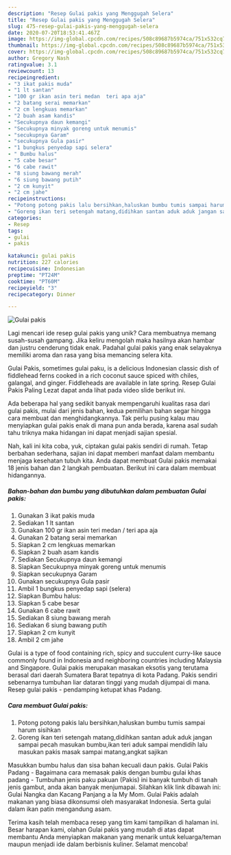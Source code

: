 ```yaml
---
description: "Resep Gulai pakis yang Menggugah Selera"
title: "Resep Gulai pakis yang Menggugah Selera"
slug: 475-resep-gulai-pakis-yang-menggugah-selera
date: 2020-07-20T18:53:41.467Z
image: https://img-global.cpcdn.com/recipes/508c89687b5974ca/751x532cq70/gulai-pakis-foto-resep-utama.jpg
thumbnail: https://img-global.cpcdn.com/recipes/508c89687b5974ca/751x532cq70/gulai-pakis-foto-resep-utama.jpg
cover: https://img-global.cpcdn.com/recipes/508c89687b5974ca/751x532cq70/gulai-pakis-foto-resep-utama.jpg
author: Gregory Nash
ratingvalue: 3.1
reviewcount: 13
recipeingredient:
- "3 ikat pakis muda"
- "1 lt santan"
- "100 gr ikan asin teri medan  teri apa aja"
- "2 batang serai memarkan"
- "2 cm lengkuas memarkan"
- "2 buah asam kandis"
- "Secukupnya daun kemangi"
- "Secukupnya minyak goreng untuk menumis"
- "secukupnya Garam"
- "secukupnya Gula pasir"
- "1 bungkus penyedap sapi selera"
- " Bumbu halus"
- "5 cabe besar"
- "6 cabe rawit"
- "8 siung bawang merah"
- "6 siung bawang putih"
- "2 cm kunyit"
- "2 cm jahe"
recipeinstructions:
- "Potong potong pakis lalu bersihkan,haluskan bumbu tumis sampai harum sisihkan"
- "Goreng ikan teri setengah matang,didihkan santan aduk aduk jangan sampai pecah masukan bumbu,ikan teri aduk sampai mendidih lalu masukan pakis masak sampai matang,angkat sajikan"
categories:
- Resep
tags:
- gulai
- pakis

katakunci: gulai pakis 
nutrition: 227 calories
recipecuisine: Indonesian
preptime: "PT24M"
cooktime: "PT60M"
recipeyield: "3"
recipecategory: Dinner

---
```



![Gulai pakis](https://img-global.cpcdn.com/recipes/508c89687b5974ca/751x532cq70/gulai-pakis-foto-resep-utama.jpg)

Lagi mencari ide resep gulai pakis yang unik? Cara membuatnya memang susah-susah gampang. Jika keliru mengolah maka hasilnya akan hambar dan justru cenderung tidak enak. Padahal gulai pakis yang enak selayaknya memiliki aroma dan rasa yang bisa memancing selera kita.

Gulai Pakis, sometimes gulai paku, is a delicious Indonesian classic dish of fiddlehead ferns cooked in a rich coconut sauce spiced with chiles, galangal, and ginger. Fiddleheads are available in late spring. Resep Gulai Pakis Paling Lezat dapat anda lihat pada video slide berikut ini.

Ada beberapa hal yang sedikit banyak mempengaruhi kualitas rasa dari gulai pakis, mulai dari jenis bahan, kedua pemilihan bahan segar hingga cara membuat dan menghidangkannya. Tak perlu pusing kalau mau menyiapkan gulai pakis enak di mana pun anda berada, karena asal sudah tahu triknya maka hidangan ini dapat menjadi sajian spesial.


Nah, kali ini kita coba, yuk, ciptakan gulai pakis sendiri di rumah. Tetap berbahan sederhana, sajian ini dapat memberi manfaat dalam membantu menjaga kesehatan tubuh kita. Anda dapat membuat Gulai pakis memakai 18 jenis bahan dan 2 langkah pembuatan. Berikut ini cara dalam membuat hidangannya.

<!--inarticleads1-->

##### Bahan-bahan dan bumbu yang dibutuhkan dalam pembuatan Gulai pakis:

1. Gunakan 3 ikat pakis muda
1. Sediakan 1 lt santan
1. Gunakan 100 gr ikan asin teri medan / teri apa aja
1. Gunakan 2 batang serai memarkan
1. Siapkan 2 cm lengkuas memarkan
1. Siapkan 2 buah asam kandis
1. Sediakan Secukupnya daun kemangi
1. Siapkan Secukupnya minyak goreng untuk menumis
1. Siapkan secukupnya Garam
1. Gunakan secukupnya Gula pasir
1. Ambil 1 bungkus penyedap sapi (selera)
1. Siapkan  Bumbu halus:
1. Siapkan 5 cabe besar
1. Gunakan 6 cabe rawit
1. Sediakan 8 siung bawang merah
1. Sediakan 6 siung bawang putih
1. Siapkan 2 cm kunyit
1. Ambil 2 cm jahe


Gulai is a type of food containing rich, spicy and succulent curry-like sauce commonly found in Indonesia and neighboring countries including Malaysia and Singapore. Gulai pakis merupakan masakan eksotis yang terutama berasal dari daerah Sumatera Barat tepatnya di kota Padang. Pakis sendiri sebenarnya tumbuhan liar dataran tinggi yang mudah dijumpai di mana. Resep gulai pakis - pendamping ketupat khas Padang. 

<!--inarticleads2-->

##### Cara membuat Gulai pakis:

1. Potong potong pakis lalu bersihkan,haluskan bumbu tumis sampai harum sisihkan
1. Goreng ikan teri setengah matang,didihkan santan aduk aduk jangan sampai pecah masukan bumbu,ikan teri aduk sampai mendidih lalu masukan pakis masak sampai matang,angkat sajikan


Masukkan bumbu halus dan sisa bahan kecuali daun pakis. Gulai Pakis Padang - Bagaimana cara memasak pakis dengan bumbu gulai khas padang - Tumbuhan jenis paku pakuan (Pakis) ini banyak tumbuh di tanah jenis gambut, anda akan banyak menjumapai. Silahkan klik link dibawah ini: Gulai Nangka dan Kacang Panjang a la My Mom. Gulai Pakis adalah makanan yang biasa dikonsumsi oleh masyarakat Indonesia. Serta gulai dalam ikan patin mengandung asam. 

Terima kasih telah membaca resep yang tim kami tampilkan di halaman ini. Besar harapan kami, olahan Gulai pakis yang mudah di atas dapat membantu Anda menyiapkan makanan yang menarik untuk keluarga/teman maupun menjadi ide dalam berbisnis kuliner. Selamat mencoba!
